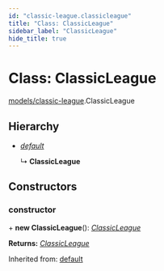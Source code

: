 ```yaml
---
id: "classic-league.classicleague"
title: "Class: ClassicLeague"
sidebar_label: "ClassicLeague"
hide_title: true
---
```


# Class: ClassicLeague

[models/classic-league](../../modules/models_classic_league.md).ClassicLeague

## Hierarchy

* [*default*](fpl.default.md)

  ↳ **ClassicLeague**

## Constructors

### constructor

\+ **new ClassicLeague**(): [*ClassicLeague*](classic-league.classicleague.md)

**Returns:** [*ClassicLeague*](classic-league.classicleague.md)

Inherited from: [default](fpl.default.md)
